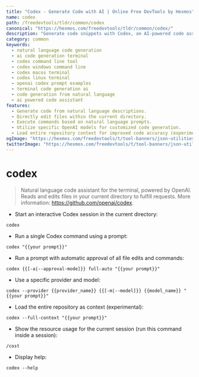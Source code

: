 ```yaml
---
title: "Codex - Generate Code with AI | Online Free DevTools by Hexmos"
name: codex
path: /freedevtools/tldr/common/codex
canonical: "https://hexmos.com/freedevtools/tldr/common/codex/"
description: "Generate code snippets with Codex, an AI-powered code assistant.  Edit files, run commands, and leverage natural language prompts for efficient coding. Free online tool, no registration required."
category: common
keywords:
  - natural language code generation
  - ai code generation terminal
  - codex command line tool
  - codex windows command line
  - codex macos terminal
  - codex linux terminal
  - openai codex prompt examples
  - terminal code generation ai
  - code generation from natural language
  - ai powered code assistant
features:
  - Generate code from natural language descriptions.
  - Directly edit files within the current directory.
  - Execute commands based on natural language prompts.
  - Utilize specific OpenAI models for customized code generation.
  - Load entire repository context for improved code accuracy (experimental).
ogImage: "https://hexmos.com/freedevtools/t/tool-banners/json-utilities-banner.png"
twitterImage: "https://hexmos.com/freedevtools/t/tool-banners/json-utilities-banner.png"
---
```


# codex

> Natural language code assistant for the terminal, powered by OpenAI.
> Reads and edits files in your current directory to fulfill requests.
> More information: <https://github.com/openai/codex>.

- Start an interactive Codex session in the current directory:

`codex`

- Run a single Codex command using a prompt:

`codex "{{your prompt}}"`

- Run a prompt with automatic approval of all file edits and commands:

`codex {{[-a|--approval-mode]}} full-auto "{{your prompt}}"`

- Use a specific provider and model:

`codex --provider {{provider_name}} {{[-m|--model]}} {{model_name}} "{{your prompt}}"`

- Load the entire repository as context (experimental):

`codex --full-context "{{your prompt}}"`

- Show the resource usage for the current session (run this command inside a session):

`/cost`

- Display help:

`codex --help`
